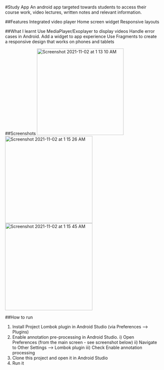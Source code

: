 #Study App
An android app targeted towards students to access their course work, video lectures, written notes and relevant information.

##Features
Integrated video player
Home screen widget
Responsive layouts


##What I learnt
Use MediaPlayer/Exoplayer to display videos
Handle error cases in Android.
Add a widget to app experience
Use Fragments to create a responsive design that works on phones and tablets

##Screenshots
<img width="283" alt="Screenshot 2021-11-02 at 1 13 10 AM" src="https://user-images.githubusercontent.com/47550087/139731589-c80b6cb2-d23a-4f91-872e-88663fd5880a.png">
<img width="285" alt="Screenshot 2021-11-02 at 1 15 26 AM" src="https://user-images.githubusercontent.com/47550087/139731892-85345833-97bd-479d-a6ae-598c250b3ec7.png">
<img width="285" alt="Screenshot 2021-11-02 at 1 15 45 AM" src="https://user-images.githubusercontent.com/47550087/139731934-4ba84a67-6769-45ef-9fdf-0b4312bd2e7e.png">

##How to run
1. Install Project Lombok plugin in Android Studio (via Preferences --> Plugins)
2. Enable annotation pre-processing in Android Studio.
   i) Open Preferences (from the main screen - see screenshot below)
   ii) Navigate to Other Settings --> Lombok plugin
   iii) Check Enable annotation processing
3. Clone this project and open it in Android Studio
4. Run it
